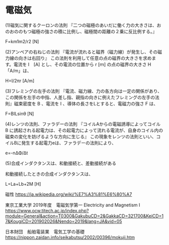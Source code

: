 # 電磁気


(1)磁気に関するクーロンの法則
『二つの磁極のあいだに働く力の大きさは、おのおののもつ磁極の強さの積に比例し、磁極間の距離の２乗に反比例する。』

F=km1m2/r2 [N]

(2)アンペアの右ねじの法則
『電流が流れると磁界（磁力線）が発生し、その磁力線の向きは右回り』
この法則を利用して任意の点の磁界の大きさを求めます。電流を I　[A] とし、その電流の位置から r [ｍ] の点の磁界の大きさ H「A/m」は、

H=I/2πr [A/m]

(3)フレミングの左手の法則
『電流、磁力線、力の各方向は一定の関係があり、この関係を左手の中指、人差し指、親指の向きに例えたフレミングの左手の法則』磁束密度を B 、電流を I 、導体の長さをLとすると、電磁力の強さ F は、

F=BILsinθ [N]

(4)レンツの法則、ファラデーの法則
『コイルAからの電磁誘導によってコイル B に誘起される起電力は、その起電力によって流れる電流が、自身のコイル内の磁束の変化を妨げるような方向に生じる』
この現象をレンツの法則といい、コイルBに発生する起電力eは、ファラデーの法則により、

e=-nΔΦ/Δt

(5)合成インダクタンスは、和動接続と、差動接続がある

和動接続したときの合成インダクタンスは、

L=La+Lb+2M [H]

磁性
https://ja.wikipedia.org/wiki/%E7%A3%81%E6%80%A7

東京工業大学
2019年度　電磁気学第一   Electricity and Magnetism I
https://www.ocw.titech.ac.jp/index.php?module=General&action=T0300&GakubuCD=2&GakkaCD=321700&KeiCD=17&KougiCD=201902026&Nendo=2019&lang=JA&vid=05

日本財団　船舶電装業　電気工学の基礎
https://nippon.zaidan.info/seikabutsu/2002/00396/mokuji.htm



